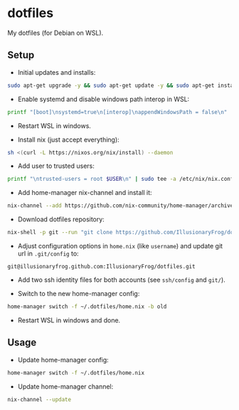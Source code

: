 # dotfiles

My dotfiles (for Debian on WSL).

## Setup
- Initial updates and installs:
```bash
sudo apt-get upgrade -y && sudo apt-get update -y && sudo apt-get install curl xz-utils openssh-client -y
```

- Enable systemd and disable windows path interop in WSL:
```bash
printf "[boot]\nsystemd=true\n[interop]\nappendWindowsPath = false\n" | sudo tee /etc/wsl.conf
```

- Restart WSL in windows.

- Install nix (just accept everything):
```bash
sh <(curl -L https://nixos.org/nix/install) --daemon
```

- Add user to trusted users:
```bash
printf "\ntrusted-users = root $USER\n" | sudo tee -a /etc/nix/nix.conf
```

- Add home-manager nix-channel and install it:
```bash
nix-channel --add https://github.com/nix-community/home-manager/archive/master.tar.gz home-manager && nix-channel --update && nix-shell '<home-manager>' -A install
```

- Download dotfiles repository:
```bash
nix-shell -p git --run "git clone https://github.com/IllusionaryFrog/dotfiles.git ~/.dotfiles"
```

- Adjust configuration options in `home.nix` (like `username`) and update git url in `.git/config` to:
```
git@illusionaryfrog.github.com:IllusionaryFrog/dotfiles.git
```

- Add two ssh identity files for both accounts (see `ssh/config` and `git/`).

- Switch to the new home-manager config:
```bash
home-manager switch -f ~/.dotfiles/home.nix -b old
```

- Restart WSL in windows and done.

## Usage
- Update home-manager config:
```bash
home-manager switch -f ~/.dotfiles/home.nix
```

- Update home-manager channel:
```bash
nix-channel --update
```
